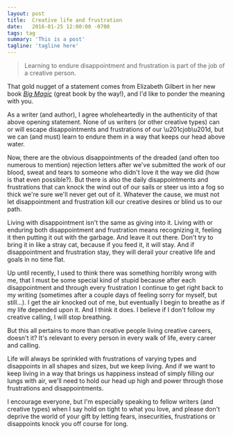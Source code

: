 ```yaml
---
layout: post
title:  Creative life and frustration
date:   2016-01-25 12:00:00 -0700
tags: tag
summary: 'This is a post'
tagline: 'tagline here'
---
```


> Learning to endure disappointment and frustration is part of the job of a creative person.

That gold nugget of a statement comes from Elizabeth Gilbert in her new book <cite><a href="https://www.elizabethgilbert.com/books/big-magic/">Big Magic</a></cite> (great book by the way!), and I'd like to ponder the meaning with you.

As a writer (and author), I agree wholeheartedly in the authenticity of that above opening statement. None of us writers (or other creative types) can or will escape disappointments and frustrations of our \u201cjob\u201d, but we can (and must) learn to endure them in a way that keeps our head above water.

Now, there are the obvious disappointments of the dreaded (and often too numerous to mention) rejection letters after we've submitted the work of our blood, sweat and tears to someone who didn't love it the way we did (how is that even possible?). But there is also the daily disappointments and frustrations that can knock the wind out of our sails or steer us into a fog so thick we're sure we'll never get out of it. Whatever the cause, we must not let disappointment and frustration kill our creative desires or blind us to our path.

Living with disappointment isn't the same as giving into it. Living with or enduring both disappointment and frustration means recognizing it, feeling it then putting it out with the garbage. And leave it out there. Don't try to bring it in like a stray cat, because if you feed it, it will stay. And if disappointment and frustration stay, they will derail your creative life and goals in no time flat.

Up until recently, I used to think there was something horribly wrong with me, that I must be some special kind of stupid because after each disappointment and through every frustration I continue to get right back to my writing (sometimes after a couple days of feeling sorry for myself, but still...). I get the air knocked out of me, but eventually I begin to breathe as if my life depended upon it. And I think it does. I believe if I don't follow my creative calling, I will stop breathing.

But this all pertains to more than creative people living creative careers, doesn't it? It's relevant to every person in every walk of life, every career and calling.

Life will always be sprinkled with frustrations of varying types and disappoints in all shapes and sizes, but we keep living. And if we want to keep living in a way that brings us happiness instead of simply filling our lungs with air, we'll need to hold our head up high and power through those frustrations and disappointments.

I encourage everyone, but I'm especially speaking to fellow writers (and creative types) when I say hold on tight to what you love, and please don't deprive the world of your gift by letting fears, insecurities, frustrations or disappoints knock you off course for long.
